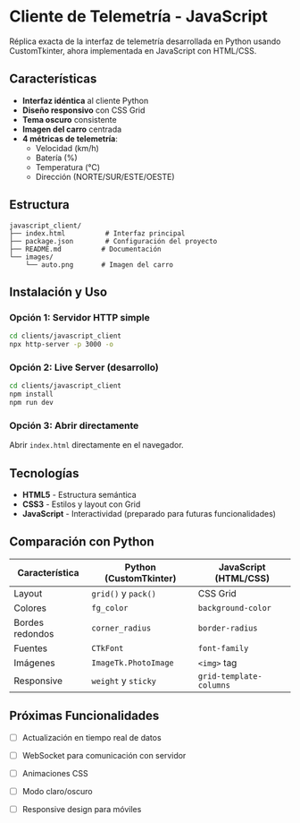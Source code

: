# Cliente de Telemetría - JavaScript

Réplica exacta de la interfaz de telemetría desarrollada en Python usando CustomTkinter, ahora implementada en JavaScript con HTML/CSS.

## Características

- **Interfaz idéntica** al cliente Python
- **Diseño responsivo** con CSS Grid
- **Tema oscuro** consistente
- **Imagen del carro** centrada
- **4 métricas de telemetría**:
  - Velocidad (km/h)
  - Batería (%)
  - Temperatura (°C)
  - Dirección (NORTE/SUR/ESTE/OESTE)

## Estructura

```
javascript_client/
├── index.html          # Interfaz principal
├── package.json        # Configuración del proyecto
├── README.md          # Documentación
└── images/
    └── auto.png       # Imagen del carro
```

## Instalación y Uso

### Opción 1: Servidor HTTP simple
```bash
cd clients/javascript_client
npx http-server -p 3000 -o
```

### Opción 2: Live Server (desarrollo)
```bash
cd clients/javascript_client
npm install
npm run dev
```

### Opción 3: Abrir directamente
Abrir `index.html` directamente en el navegador.

## Tecnologías

- **HTML5** - Estructura semántica
- **CSS3** - Estilos y layout con Grid
- **JavaScript** - Interactividad (preparado para futuras funcionalidades)

## Comparación con Python

| Característica | Python (CustomTkinter) | JavaScript (HTML/CSS) |
|----------------|------------------------|----------------------|
| Layout | `grid()` y `pack()` | CSS Grid |
| Colores | `fg_color` | `background-color` |
| Bordes redondos | `corner_radius` | `border-radius` |
| Fuentes | `CTkFont` | `font-family` |
| Imágenes | `ImageTk.PhotoImage` | `<img>` tag |
| Responsive | `weight` y `sticky` | `grid-template-columns` |

## Próximas Funcionalidades

- [ ] Actualización en tiempo real de datos
- [ ] WebSocket para comunicación con servidor
- [ ] Animaciones CSS
- [ ] Modo claro/oscuro
- [ ] Responsive design para móviles

